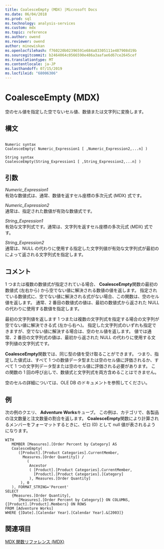 ```yaml
---
title: CoalesceEmpty (MDX) |Microsoft Docs
ms.date: 06/04/2018
ms.prod: sql
ms.technology: analysis-services
ms.custom: mdx
ms.topic: reference
ms.author: owend
ms.reviewer: owend
author: minewiskan
ms.openlocfilehash: f760220b02396591e684a83305111e487908d19b
ms.sourcegitcommit: b2464064c0566590e486a3aafae6d67ce2645cef
ms.translationtype: MT
ms.contentlocale: ja-JP
ms.lasthandoff: 07/15/2019
ms.locfileid: "68006306"
---
```

# <a name="coalesceempty-mdx"></a>CoalesceEmpty (MDX)


  空のセル値を指定した空でないセル値、数値または文字列に変換します。  
  
## <a name="syntax"></a>構文  
  
```  
  
Numeric syntax  
CoalesceEmpty( Numeric_Expression1 [ ,Numeric_Expression2,...n] )  
  
String syntax  
CoalesceEmpty(String_Expression1 [ ,String_Expression2,...n] )  
```  
  
## <a name="arguments"></a>引数  
 *Numeric_Expression1*  
 有効な数値式は、通常、数値を返すセル座標の多次元式 (MDX) 式です。  
  
 *Numeric_Expression2*  
 通常は、指定された数値が有効な数値式です。  
  
 *String_Expression1*  
 有効な文字列式です。通常は、文字列を返すセル座標の多次元式 (MDX) 式です。  
  
 *String_Expression2*  
 通常は、NULL の代わりに使用する指定した文字列値が有効な文字列式が最初のによって返される文字列式を指定します。  
  
## <a name="remarks"></a>コメント  
 1 つまたは複数の数値式が指定されている場合、 **CoalesceEmpty**関数の最初の数値式 (左右から) から空でない値に解決される数値の値を返します。 指定されている数値式に、空でない値に解決される式がない場合、この関数は、空のセル値を返します。 通常、2 番目の数値式の値は、最初の数値式から返された NULL の代わりに使用する数値を指定します。  
  
 最初の文字列値を返します 1 つまたは複数の文字列式を指定する場合の文字列が空でない値に解決できる式 (左から右へ)。 指定した文字列式のいずれも指定できますが、空でない値に解決する場合は、空のセル値を返します。 値では通常、2 番目の文字列式の値は、最初から返された NULL の代わりに使用する文字列値の文字列式です。  
  
 **CoalesceEmpty**関数では、同じ型の値を受け取ることができます。 つまり、指定した値式は、すべて 1 つの数値データ型または空のセル値に評価されるか、すべて 1 つの文字列データ型または空のセル値に評価される必要があります。 この関数の 1 回の呼び出しで、数値式と文字列式を両方含めることはできません。  
  
 空のセルの詳細については、OLE DB のドキュメントを参照してください。  
  
## <a name="example"></a>例  
 次の例のクエリ、 **Adventure Works**キューブ。 この例は、カテゴリで、各製品の注文数量と注文数量の割合を返します。 **CoalesceEmpty**関数により計算されるメンバーをフォーマットするときに、ゼロ (0) として null 値が表されるようになります。  
  
```  
WITH   
   MEMBER [Measures].[Order Percent by Category] AS  
   CoalesceEmpty(   
      ([Product].[Product Categories].CurrentMember,  
        Measures.[Order Quantity]) /   
          (  
           Ancestor  
           ( [Product].[Product Categories].CurrentMember,   
             [Product].[Product Categories].[Category]  
           ), Measures.[Order Quantity]  
       ), 0  
   ), FORMAT_STRING='Percent'  
SELECT   
   {Measures.[Order Quantity],  
      [Measures].[Order Percent by Category]} ON COLUMNS,  
{[Product].[Product].Members} ON ROWS  
FROM [Adventure Works]  
WHERE {[Date].[Calendar Year].[Calendar Year].&[2003]}  
```  
  
## <a name="see-also"></a>関連項目  
 [MDX 関数リファレンス &#40;MDX&#41;](../mdx/mdx-function-reference-mdx.md)  
  
  
